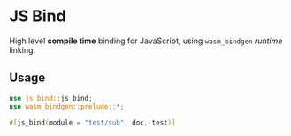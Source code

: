 # JS Bind
High level **compile time** binding for JavaScript, using `wasm_bindgen` *runtime* linking.

## Usage
```rust
use js_bind::js_bind;
use wasm_bindgen::prelude::*;

#[js_bind(module = "test/sub", doc, test)]